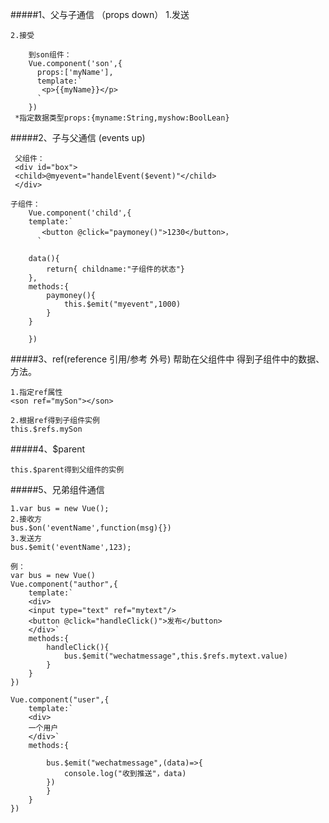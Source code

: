 #####1、父与子通信 （props down）
    1.发送
        <div id="box">
        <son myName='zhangsan'>
        </son>
        </div>

    2.接受

        到son组件：
        Vue.component('son',{
          props:['myName'],
          template:`
           <p>{{myName}}</p>
          `
        })
     *指定数据类型props:{myname:String,myshow:BoolLean}
#####2、子与父通信 (events up)
     
     父组件：
     <div id="box">
     <child>@myevent="handelEvent($event)"</child>
     </div>

    子组件：
        Vue.component('child',{
        template:`
           <button @click="paymoney()">1230</button>，
          `
       
        data(){
            return{ childname:"子组件的状态"}
        },
        methods:{
            paymoney(){
                this.$emit("myevent",1000)
            }
        }

        })
   

#####3、ref(reference 引用/参考 外号)
    帮助在父组件中 得到子组件中的数据、方法。

    1.指定ref属性
    <son ref="mySon"></son>

    2.根据ref得到子组件实例
    this.$refs.mySon

#####4、$parent

    this.$parent得到父组件的实例

#####5、兄弟组件通信

    1.var bus = new Vue();
    2.接收方
    bus.$on('eventName',function(msg){})
    3.发送方
    bus.$emit('eventName',123);
    
    例：
    var bus = new Vue()
    Vue.component("author",{
        template:`
        <div>
        <input type="text" ref="mytext"/>
        <button @click="handleClick()">发布</button>
        </div>`
        methods:{
            handleClick(){
                bus.$emit("wechatmessage",this.$refs.mytext.value)
            }
        }
    })

    Vue.component("user",{
        template:`
        <div>
        一个用户
        </div>`
        methods:{
           
            bus.$emit("wechatmessage",(data)=>{
                console.log("收到推送"，data)
            })
            }
        }
    })


